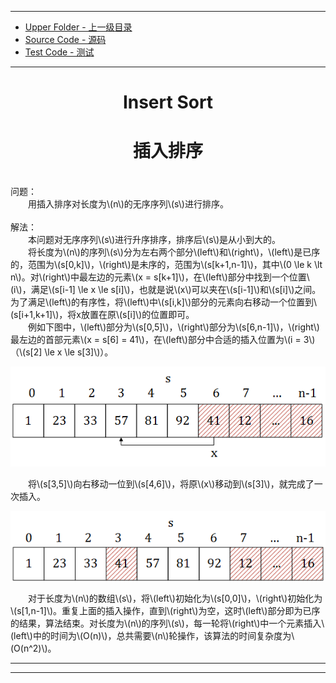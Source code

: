 --------
* [Upper Folder - 上一级目录](../)
* [Source Code - 源码](https://github.com/zhaochenyou/Way-to-Algorithm/blob/master/src/Sort/InsertSort.hpp)
* [Test Code - 测试](https://github.com/zhaochenyou/Way-to-Algorithm/blob/master/src/Sort/InsertSort.cpp)

--------

<div>
<h1 align="center"> Insert Sort </h1>
<h1 align="center"> 插入排序 </h1>
<br>
问题：<br>
&emsp;&emsp;用插入排序对长度为\(n\)的无序序列\(s\)进行排序。<br>
<br>
解法：<br>
&emsp;&emsp;本问题对无序序列\(s\)进行升序排序，排序后\(s\)是从小到大的。<br>
&emsp;&emsp;将长度为\(n\)的序列\(s\)分为左右两个部分\(left\)和\(right\)，\(left\)是已序的，范围为\(s[0,k]\)，\(right\)是未序的，范围为\(s[k+1,n-1]\)，其中\(0 \le k \lt n\)。对\(right\)中最左边的元素\(x = s[k+1]\)，在\(left\)部分中找到一个位置\(i\)，满足\(s[i-1] \le x \le s[i]\)，也就是说\(x\)可以夹在\(s[i-1]\)和\(s[i]\)之间。为了满足\(left\)的有序性，将\(left\)中\(s[i,k]\)部分的元素向右移动一个位置到\(s[i+1,k+1]\)，将x放置在原\(s[i]\)的位置即可。<br>
&emsp;&emsp;例如下图中，\(left\)部分为\(s[0,5]\)，\(right\)部分为\(s[6,n-1]\)，\(right\)最左边的首部元素\(x = s[6] = 41\)，在\(left\)部分中合适的插入位置为\(i = 3\)（\(s[2] \le x \le s[3]\)）。<br>
<p align="center"><img src="../res/InsertSort1.png" /></p>
&emsp;&emsp;将\(s[3,5]\)向右移动一位到\(s[4,6]\)，将原\(x\)移动到\(s[3]\)，就完成了一次插入。<br>
<p align="center"><img src="../res/InsertSort2.png" /></p>
&emsp;&emsp;对于长度为\(n\)的数组\(s\)，将\(left\)初始化为\(s[0,0]\)，\(right\)初始化为\(s[1,n-1]\)。重复上面的插入操作，直到\(right\)为空，这时\(left\)部分即为已序的结果，算法结束。对长度为\(n\)的序列\(s\)，每一轮将\(right\)中一个元素插入\(left\)中的时间为\(O(n)\)，总共需要\(n\)轮操作，该算法的时间复杂度为\(O(n^2)\)。<br>
</div>

--------
--------
